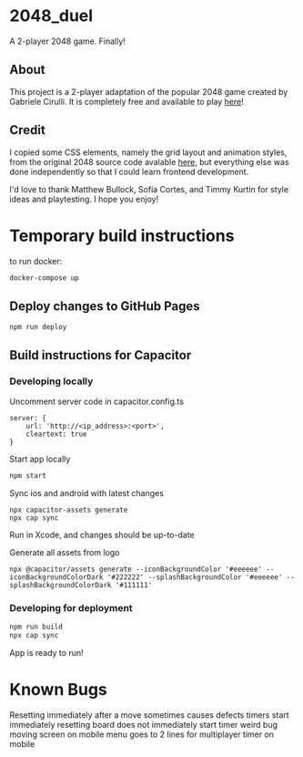 # 2048_duel
A 2-player 2048 game. Finally!

## About
This project is a 2-player adaptation of the popular 2048 game created by Gabriele Cirulli. It is completely free and available to play [here](www.2048duel.com)!

## Credit
I copied some CSS elements, namely the grid layout and animation styles, from the original 2048 source code avalable [here](https://github.com/gabrielecirulli/2048), but everything else was done independently so that I could learn frontend development. 

I'd love to thank Matthew Bullock, Sofia Cortes, and Timmy Kurtin for style ideas and playtesting. I hope you enjoy!

# Temporary build instructions

to run docker:
```Bash
docker-compose up
```

## Deploy changes to GitHub Pages
```Bash
npm run deploy
```

## Build instructions for Capacitor
### Developing locally
Uncomment server code in capacitor.config.ts
```
server: {
    url: 'http://<ip_address>:<port>',
    cleartext: true
}
```

Start app locally
```Bash
npm start
```
Sync ios and android with latest changes
```
npx capacitor-assets generate
npx cap sync
```
Run in Xcode, and changes should be up-to-date

Generate all assets from logo
```
npx @capacitor/assets generate --iconBackgroundColor '#eeeeee' --iconBackgroundColorDark '#222222' --splashBackgroundColor '#eeeeee' --splashBackgroundColorDark '#111111'
```

### Developing for deployment
```Bash
npm run build
npx cap sync
```
App is ready to run!

# Known Bugs
Resetting immediately after a move sometimes causes defects
timers start immediately
resetting board does not immediately start timer
weird bug moving screen on mobile
menu goes to 2 lines for multiplayer timer on mobile
